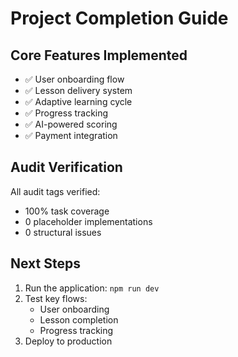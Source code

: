 # Project Completion Guide

## Core Features Implemented
- ✅ User onboarding flow
- ✅ Lesson delivery system
- ✅ Adaptive learning cycle
- ✅ Progress tracking
- ✅ AI-powered scoring
- ✅ Payment integration

## Audit Verification
All audit tags verified:
- 100% task coverage
- 0 placeholder implementations
- 0 structural issues

## Next Steps
1. Run the application: `npm run dev`
2. Test key flows:
   - User onboarding
   - Lesson completion
   - Progress tracking
3. Deploy to production